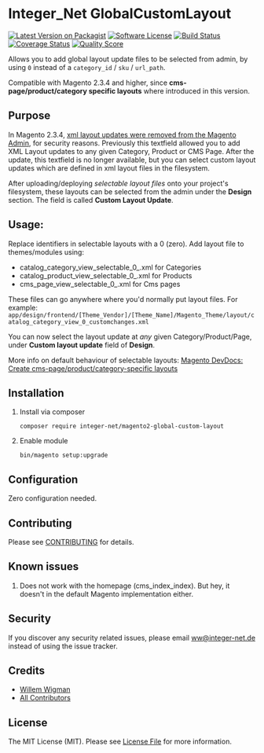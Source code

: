 # Integer_Net GlobalCustomLayout

[![Latest Version on Packagist][ico-version]][link-packagist]
[![Software License][ico-license]](LICENSE.md)
[![Build Status][ico-travis]][link-travis]
[![Coverage Status][ico-scrutinizer]][link-scrutinizer]
[![Quality Score][ico-code-quality]][link-code-quality]

Allows you to add global layout update files to be selected from admin, by using `0` instead of a `category_id` / `sku` / `url_path`.

Compatible with Magento 2.3.4 and higher, since **cms-page/product/category specific layouts** where introduced in this version.

## Purpose

In Magento 2.3.4, [xml layout updates were removed from the Magento Admin](https://devdocs.magento.com/guides/v2.3/release-notes/release-notes-2-3-4-open-source.html#highlights), for security reasons.
Previously this textfield allowed you to add XML Layout updates to any given Category, Product or CMS Page.
After the update, this textfield is no longer available, but you can select custom layout updates which are defined in xml layout files in the filesystem.
 
After uploading/deploying _selectable layout files_ onto your project's filesystem, these layouts can be selected from the admin under the **Design** section.
The field is called **Custom Layout Update**.

## Usage:

Replace identifiers in selectable layouts with a 0 (zero).
Add layout file to themes/modules using:
 - catalog_category_view_selectable_0_<Layout Update Name>.xml for Categories
 - catalog_product_view_selectable_0_<Layout Update Name>.xml for Products
 - cms_page_view_selectable_0_<Layout Update Name>.xml for Cms pages
 
These files can go anywhere where you'd normally put layout files. For example:
`app/design/frontend/[Theme_Vendor]/[Theme_Name]/Magento_Theme/layout/catalog_category_view_0_customchanges.xml`

You can now select the layout update at _any_ given Category/Product/Page, under **Custom layout update** field of **Design**.

More info on default behaviour of selectable layouts: 
[Magento DevDocs: Create cms-page/product/category-specific layouts](https://devdocs.magento.com/guides/v2.3/frontend-dev-guide/layouts/xml-manage.html#create-cms-pageproductcategory-specific-layouts)

## Installation

1. Install via composer
    ```
    composer require integer-net/magento2-global-custom-layout
    ```
2. Enable module
    ```
    bin/magento setup:upgrade
    ```
## Configuration

Zero configuration needed.

## Contributing

Please see [CONTRIBUTING](CONTRIBUTING.md) for details.

## Known issues

1. Does not work with the homepage (cms_index_index). But hey, it doesn't in the default Magento implementation either.

## Security

If you discover any security related issues, please email ww@integer-net.de instead of using the issue tracker.

## Credits

- [Willem Wigman][link-author]
- [All Contributors][link-contributors]

## License

The MIT License (MIT). Please see [License File](LICENSE.txt) for more information.

[ico-version]: https://img.shields.io/packagist/v/integer-net/magento2-global-custom-layout.svg?style=flat-square
[ico-license]: https://img.shields.io/badge/license-MIT-brightgreen.svg?style=flat-square
[ico-travis]: https://img.shields.io/travis/integer-net/magento2-global-custom-layout/master.svg?style=flat-square
[ico-scrutinizer]: https://img.shields.io/scrutinizer/coverage/g/integer-net/magento2-global-custom-layout.svg?style=flat-square
[ico-code-quality]: https://img.shields.io/scrutinizer/g/integer-net/magento2-global-custom-layout.svg?style=flat-square

[link-packagist]: https://packagist.org/packages/integer-net/magento2-global-custom-layout
[link-travis]: https://travis-ci.org/integer-net/magento2-global-custom-layout
[link-scrutinizer]: https://scrutinizer-ci.com/g/integer-net/magento2-global-custom-layout/code-structure
[link-code-quality]: https://scrutinizer-ci.com/g/integer-net/magento2-global-custom-layout
[link-author]: https://github.com/wigman
[link-contributors]: ../../contributors
